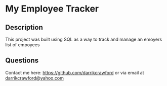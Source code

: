 # My Employee Tracker

## Description
This project was built using SQL as a way to track and manage an emoyers list of empoyees

## Questions
Contact me here:
https://github.com/darrikcrawford or via email at darrikcrawford@yahoo.com
